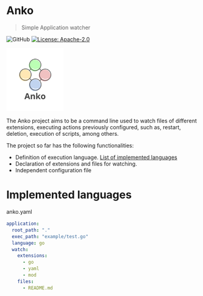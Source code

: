 # Anko
> Simple Application watcher

![GitHub](https://img.shields.io/badge/golang%20->=1.15.x-blue.svg) [![License: Apache-2.0](https://img.shields.io/badge/License-Apache%202.0-yellow)](https://img.shields.io/badge/License-Apache%202.0-yellow)


<p>
    <img src=".github/assets/anko_logo.png" width=150>
</p>

The Anko project aims to be a command line used to watch files of different extensions, executing actions previously configured, such as, restart, deletion, execution of scripts, among others.

The project so far has the following functionalities:

- Definition of execution language. [List of implemented languages](#implemented-languages)
- Declaration of extensions and files for watching.
- Independent configuration file



# Implemented languages

anko.yaml

```yaml
application:
  root_path: "."
  exec_path: "example/test.go"
  language: go
  watch:
    extensions: 
      - go
      - yaml
      - mod
    files:
      - README.md
```